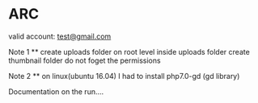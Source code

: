# ARC

valid account: test@gmail.com

Note 1
** create uploads folder on root level
inside uploads folder create thumbnail folder
do not foget the permissions

Note 2
** on linux(ubuntu 16.04) I had to install php7.0-gd (gd library)

Documentation on the run....
